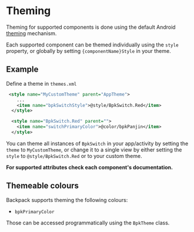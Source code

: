 # Theming

Theming for supported components is done using the default Android [theming](https://developer.android.com/guide/topics/ui/look-and-feel/themes) mechanism.

Each supported component can be themed individually using the `style` property, or globally by setting `{componentName}Style` in your theme.

## Example

Define a theme in `themes.xml`

```xml
 <style name="MyCustomTheme" parent="AppTheme">
    ...
    <item name="bpkSwitchStyle">@style/BpkSwitch.Red</item>
  </style>

  <style name="BpkSwitch.Red" parent="">
    <item name="switchPrimaryColor">@color/bpkPanjin</item>
  </style>
```

You can theme all instances of `BpkSwitch` in your app/activity by setting the `theme` to `MyCustomTheme`, or change it to a single view by either setting the `style` to `@style/BpkSwitch.Red` or to your custom theme.

__For supported attributes check each component's documentation.__

## Themeable colours

Backpack supports theming the following colours:

- `bpkPrimaryColor`

Those can be accessed programmatically using the `BpkTheme` class.
